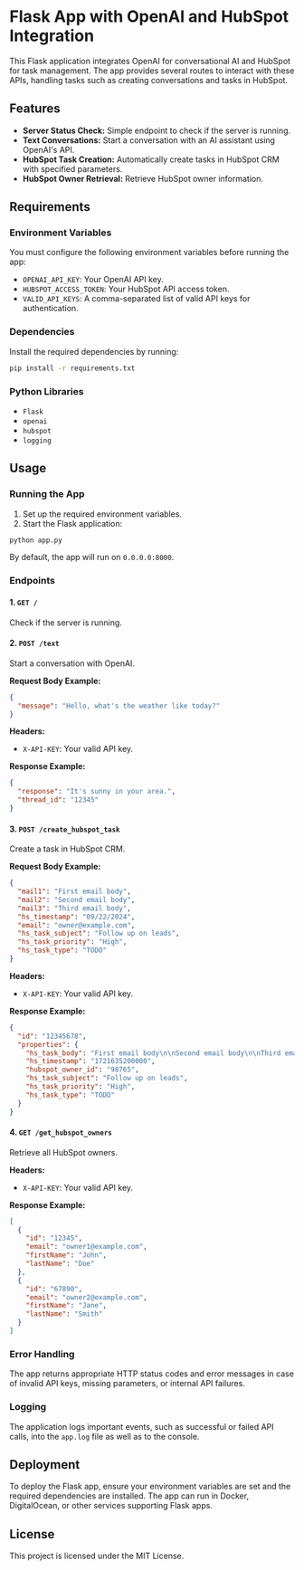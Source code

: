 
# Flask App with OpenAI and HubSpot Integration

This Flask application integrates OpenAI for conversational AI and HubSpot for task management. The app provides several routes to interact with these APIs, handling tasks such as creating conversations and tasks in HubSpot.

## Features
- **Server Status Check:** Simple endpoint to check if the server is running.
- **Text Conversations:** Start a conversation with an AI assistant using OpenAI's API.
- **HubSpot Task Creation:** Automatically create tasks in HubSpot CRM with specified parameters.
- **HubSpot Owner Retrieval:** Retrieve HubSpot owner information.

## Requirements

### Environment Variables
You must configure the following environment variables before running the app:
- `OPENAI_API_KEY`: Your OpenAI API key.
- `HUBSPOT_ACCESS_TOKEN`: Your HubSpot API access token.
- `VALID_API_KEYS`: A comma-separated list of valid API keys for authentication.

### Dependencies
Install the required dependencies by running:

```bash
pip install -r requirements.txt
```

### Python Libraries
- `Flask`
- `openai`
- `hubspot`
- `logging`

## Usage

### Running the App

1. Set up the required environment variables.
2. Start the Flask application:

```bash
python app.py
```

By default, the app will run on `0.0.0.0:8000`.

### Endpoints

#### 1. `GET /`
Check if the server is running.

#### 2. `POST /text`
Start a conversation with OpenAI.

**Request Body Example:**
```json
{
  "message": "Hello, what's the weather like today?"
}
```

**Headers:**
- `X-API-KEY`: Your valid API key.

**Response Example:**
```json
{
  "response": "It's sunny in your area.",
  "thread_id": "12345"
}
```

#### 3. `POST /create_hubspot_task`
Create a task in HubSpot CRM.

**Request Body Example:**
```json
{
  "mail1": "First email body",
  "mail2": "Second email body",
  "mail3": "Third email body",
  "hs_timestamp": "09/22/2024",
  "email": "owner@example.com",
  "hs_task_subject": "Follow up on leads",
  "hs_task_priority": "High",
  "hs_task_type": "TODO"
}
```

**Headers:**
- `X-API-KEY`: Your valid API key.

**Response Example:**
```json
{
  "id": "12345678",
  "properties": {
    "hs_task_body": "First email body\n\nSecond email body\n\nThird email body",
    "hs_timestamp": "1721635200000",
    "hubspot_owner_id": "98765",
    "hs_task_subject": "Follow up on leads",
    "hs_task_priority": "High",
    "hs_task_type": "TODO"
  }
}
```

#### 4. `GET /get_hubspot_owners`
Retrieve all HubSpot owners.

**Headers:**
- `X-API-KEY`: Your valid API key.

**Response Example:**
```json
[
  {
    "id": "12345",
    "email": "owner1@example.com",
    "firstName": "John",
    "lastName": "Doe"
  },
  {
    "id": "67890",
    "email": "owner2@example.com",
    "firstName": "Jane",
    "lastName": "Smith"
  }
]
```

### Error Handling

The app returns appropriate HTTP status codes and error messages in case of invalid API keys, missing parameters, or internal API failures.

### Logging

The application logs important events, such as successful or failed API calls, into the `app.log` file as well as to the console.

## Deployment

To deploy the Flask app, ensure your environment variables are set and the required dependencies are installed. The app can run in Docker, DigitalOcean, or other services supporting Flask apps.

## License
This project is licensed under the MIT License.

